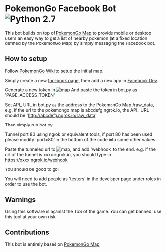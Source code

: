 # PokemonGo Facebook Bot ![Python 2.7](https://img.shields.io/badge/python-2.7-blue.svg)


This bot builds on top of [PokemonGo Map](https://jz6.github.io/PoGoMap/) to provide mobile or desktop users an easy way to get a list of nearby pokemon (at a fixed location defined by the PokemonGo Map) by simply messaging the Facebook bot.


## How to setup

Follow [PokemonGo Wiki](https://github.com/AHAAAAAAA/PokemonGo-Map/wiki) to setup the initial map. 

Simply create a new [facebook page](https://www.facebook.com/pages/create/?ref_type=bookmark), then add a new app in [Facebook Dev](https://developers.facebook.com/apps/).

Generate a new token in ![map](http://puu.sh/qejVW/230c0f46b5.png) 
And paste the token in bot.py as 'PAGE_ACCESS_TOKEN'

Set API_ URL in bot.py as the address to the PokemonGo Map /raw_data, e.g. if the url to the pokemongo map is abcdefg.ngrok.io, the API_ URL should be 'http://abcdefg.ngrok.io/raw_data'

Then simply run bot.py.

Tunnel port 80 using ngrok or equivalent tools, if port 80 has been used please modify 'port=80' in the bottom of the code into some other values.

Paste the tunneled url to ![map](http://puu.sh/qekAs/cb33647e8e.png), and add 'webhook' to the end. e.g. if the url of the tunnel is xxxx.ngrok.io, you should type in https://xxxx.ngrok.io/webhook

You should be good to go!

You will need to add people as 'testers' in the developer page under roles in order to use the bot. 

## Warnings

Using this software is against the ToS of the game. You can get banned, use this tool at your own risk.


## Contributions

This bot is entirely based on [PokemonGo Map](https://github.com/AHAAAAAAA/PokemonGo-Map/)


